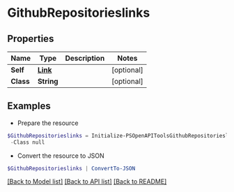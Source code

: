 # GithubRepositorieslinks
## Properties

Name | Type | Description | Notes
------------ | ------------- | ------------- | -------------
**Self** | [**Link**](Link.md) |  | [optional] 
**Class** | **String** |  | [optional] 

## Examples

- Prepare the resource
```powershell
$GithubRepositorieslinks = Initialize-PSOpenAPIToolsGithubRepositorieslinks  -Self null `
 -Class null
```

- Convert the resource to JSON
```powershell
$GithubRepositorieslinks | ConvertTo-JSON
```

[[Back to Model list]](../README.md#documentation-for-models) [[Back to API list]](../README.md#documentation-for-api-endpoints) [[Back to README]](../README.md)

